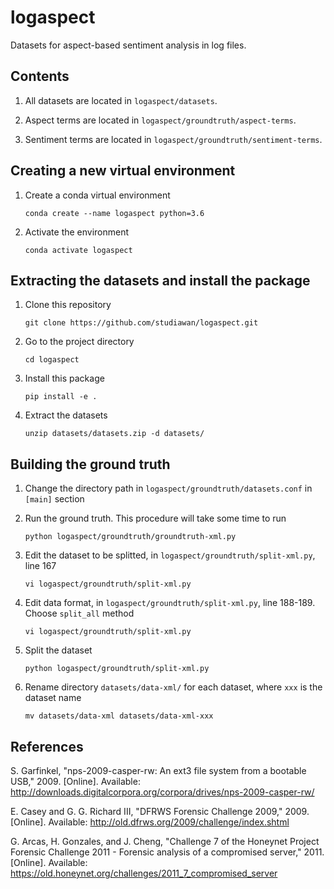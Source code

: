 # logaspect
Datasets for aspect-based sentiment analysis in log files.

## Contents

1. All datasets are located in `logaspect/datasets`.
 
2. Aspect terms are located in `logaspect/groundtruth/aspect-terms`.

3. Sentiment terms are located in `logaspect/groundtruth/sentiment-terms`.

## Creating a new virtual environment

1. Create a conda virtual environment

   `conda create --name logaspect python=3.6`

2. Activate the environment

   `conda activate logaspect`

## Extracting the datasets and install the package

1. Clone this repository

   `git clone https://github.com/studiawan/logaspect.git`

2. Go to the project directory
    
   `cd logaspect`

3. Install this package
   
   `pip install -e .`

3. Extract the datasets   
    
   `unzip datasets/datasets.zip -d datasets/`

## Building the ground truth

1. Change the directory path in `logaspect/groundtruth/datasets.conf` in `[main]` section 

2. Run the ground truth. This procedure will take some time to run

   `python logaspect/groundtruth/groundtruth-xml.py`

3. Edit the dataset to be splitted, in `logaspect/groundtruth/split-xml.py`, line 167

   `vi logaspect/groundtruth/split-xml.py`

4. Edit data format, in `logaspect/groundtruth/split-xml.py`, line 188-189. Choose `split_all` method

   `vi logaspect/groundtruth/split-xml.py`

5. Split the dataset
  
   `python logaspect/groundtruth/split-xml.py`

6. Rename directory `datasets/data-xml/` for each dataset, where `xxx` is the dataset name

   `mv datasets/data-xml datasets/data-xml-xxx`

## References

S. Garfinkel, "nps-2009-casper-rw: An ext3 file system from a bootable USB," 2009. [Online]. Available: http://downloads.digitalcorpora.org/corpora/drives/nps-2009-casper-rw/

E. Casey and G. G. Richard III, "DFRWS Forensic Challenge 2009," 2009. [Online]. Available: http://old.dfrws.org/2009/challenge/index.shtml

G. Arcas, H. Gonzales, and J. Cheng, "Challenge 7 of the Honeynet Project Forensic Challenge 2011 - Forensic analysis of a compromised server," 2011. [Online]. Available: https://old.honeynet.org/challenges/2011_7_compromised_server